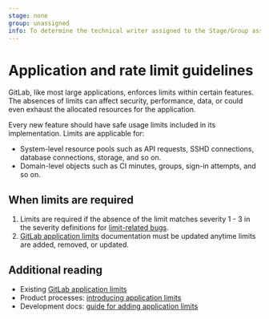 ```yaml
---
stage: none
group: unassigned
info: To determine the technical writer assigned to the Stage/Group associated with this page, see https://about.gitlab.com/handbook/engineering/ux/technical-writing/#assignments
---
```


# Application and rate limit guidelines

GitLab, like most large applications, enforces limits within certain features.
The absences of limits can affect security, performance, data, or could even
exhaust the allocated resources for the application. 

Every new feature should have safe usage limits included in its implementation.
Limits are applicable for:

- System-level resource pools such as API requests, SSHD connections, database connections, storage, and so on.
- Domain-level objects such as CI minutes, groups, sign-in attempts, and so on.


## When limits are required

1. Limits are required if the absence of the limit matches severity 1 - 3 in the severity definitions for [limit-related bugs](https://about.gitlab.com/handbook/engineering/quality/issue-triage/#limit-related-bugs).
1. [GitLab application limits](../administration/instance_limits.md) documentation must be updated anytime limits are added, removed, or updated.

## Additional reading

- Existing [GitLab application limits](../administration/instance_limits.md) 
- Product processes: [introducing application limits](https://about.gitlab.com/handbook/product/product-processes/#introducing-application-limits)
- Development docs: [guide for adding application limits](application_limits.md)

